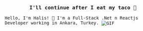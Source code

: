 <samp align="center">
  <h3 align="center">I'll continue after I eat my taco 🌮</h3>
    Hello, I'm Halis! 👋
    I'm a Full-Stack .Net n Reactjs Developer working in Ankara, Turkey.
  <img  align="center" alt="GIF" src="https://media.giphy.com/media/836HiJc7pgzy8iNXCn/giphy.gif">
  </samp>
